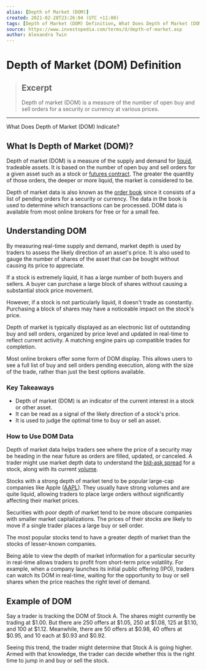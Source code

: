 ```yaml
---
alias: [Depth of Market (DOM)]
created: 2021-02-28T23:26:04 (UTC +11:00)
tags: [Depth of Market (DOM) Definition, What Does Depth of Market (DOM) Indicate?]
source: https://www.investopedia.com/terms/d/depth-of-market.asp
author: Alexandra Twin
---
```


# Depth of Market (DOM) Definition

> ## Excerpt
> Depth of market (DOM) is a measure of the number of open buy and sell orders for a security or currency at various prices.

---

What Does Depth of Market (DOM) Indicate?
## What Is Depth of Market (DOM)?

Depth of market (DOM) is a measure of the supply and demand for [liquid](https://www.investopedia.com/terms/l/liquidity.asp), tradeable assets. It is based on the number of open buy and sell orders for a given asset such as a stock or [futures contract](https://www.investopedia.com/terms/f/futurescontract.asp). The greater the quantity of those orders, the deeper or more liquid, the market is considered to be.

Depth of market data is also known as the [order book](https://www.investopedia.com/terms/o/order-book.asp) since it consists of a list of pending orders for a security or currency. The data in the book is used to determine which transactions can be processed. DOM data is available from most online brokers for free or for a small fee.

## Understanding DOM

By measuring real-time supply and demand, market depth is used by traders to assess the likely direction of an asset's price. It is also used to gauge the number of shares of the asset that can be bought without causing its price to appreciate.

If a stock is extremely liquid, it has a large number of both buyers and sellers. A buyer can purchase a large block of shares without causing a substantial stock price movement.

However, if a stock is not particularly liquid, it doesn't trade as constantly. Purchasing a block of shares may have a noticeable impact on the stock's price.

Depth of market is typically displayed as an electronic list of outstanding buy and sell orders, organized by price level and updated in real-time to reflect current activity. A matching engine pairs up compatible trades for completion.

Most online brokers offer some form of DOM display. This allows users to see a full list of buy and sell orders pending execution, along with the size of the trade, rather than just the best options available.

### Key Takeaways

-   Depth of market (DOM) is an indicator of the current interest in a stock or other asset.
-   It can be read as a signal of the likely direction of a stock's price.
-   It is used to judge the optimal time to buy or sell an asset.

### How to Use DOM Data

Depth of market data helps traders see where the price of a security may be heading in the near future as orders are filled, updated, or canceled. A trader might use market depth data to understand the [bid-ask spread](https://www.investopedia.com/terms/b/bid-askspread.asp) for a stock, along with its current [volume](https://www.investopedia.com/terms/v/volume.asp).

Stocks with a strong depth of market tend to be popular large-cap companies like Apple ([AAPL](https://www.investopedia.com/markets/quote?tvwidgetsymbol=aapl)). They usually have strong volumes and are quite liquid, allowing traders to place large orders without significantly affecting their market prices.

Securities with poor depth of market tend to be more obscure companies with smaller market capitalizations. The prices of their stocks are likely to move if a single trader places a large buy or sell order.

The most popular stocks tend to have a greater depth of market than the stocks of lesser-known companies.

Being able to view the depth of market information for a particular security in real-time allows traders to profit from short-term price volatility. For example, when a company launches its initial public offering (IPO), traders can watch its DOM in real-time, waiting for the opportunity to buy or sell shares when the price reaches the right level of demand.

## Example of DOM

Say a trader is tracking the DOM of Stock A. The shares might currently be trading at $1.00. But there are 250 offers at $1.05, 250 at $1.08, 125 at $1.10, and 100 at $1.12. Meanwhile, there are 50 offers at $0.98, 40 offers at $0.95, and 10 each at $0.93 and $0.92.

Seeing this trend, the trader might determine that Stock A is going higher. Armed with that knowledge, the trader can decide whether this is the right time to jump in and buy or sell the stock.
